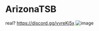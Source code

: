 # ArizonaTSB
real?
https://discord.gg/vvreKj5x
![image](https://github.com/user-attachments/assets/1b730203-e214-4242-a25a-daf7d682c38a)

